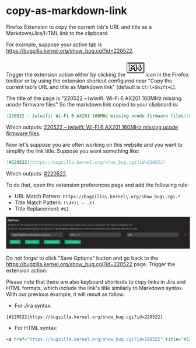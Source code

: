 # copy-as-markdown-link

Firefox Extension to copy the current tab's URL and title as a Markdown/Jira/HTML link to the clipboard.

For example, suppose your active tab is <https://bugzilla.kernel.org/show_bug.cgi?id=220522>.

Trigger the extension action either by clicking the ![extension](icons/icon48.png) icon in the Firefox toolbar or by using the extension shortcut configured near "Copy the current tab's URL and title as Markdown link" (default is `Ctrl+Shift+L`).

The title of the page is "220522 – iwlwifi: Wi-Fi 6 AX201 160MHz missing ucode firmware files"
So the markdown link copied to your clipboard is:

```markdown
[220522 – iwlwifi: Wi-Fi 6 AX201 160MHz missing ucode firmware files](https://bugzilla.kernel.org/show_bug.cgi?id=220522)
```

Which outputs: [220522 – iwlwifi: Wi-Fi 6 AX201 160MHz missing ucode firmware files](https://bugzilla.kernel.org/show_bug.cgi?id=220522).

Now let's suppose you are often working on this website and you want to simplify the link title. Suppose you want something like:

```markdown
[#220522](https://bugzilla.kernel.org/show_bug.cgi?id=220522)
```

Which outputs: [#220522](https://bugzilla.kernel.org/show_bug.cgi?id=220522).

To do that, open the extension preferences page and add the following rule:

- URL Match Pattern: `https://bugzilla\.kernel\.org/show_bug\.cgi.*`
- Title Match Pattern: `(\d+)( – .+)`
- Title Replacement: `#$1`

![Options page](options.png)

Do not forget to click "Save Options" button and go back to the <https://bugzilla.kernel.org/show_bug.cgi?id=220522> page.
Trigger the extension action.

Please note that there are also keyboard shortcuts to copy links in Jira and HTML formats, which include the link's title similarly to Markdown syntax. With our previous example, it will result as follow:

- For Jira syntax:

```none
[#220522|https://bugzilla.kernel.org/show_bug.cgi?id=220522]
```

- For HTML syntax:

```html
<a href="https://bugzilla.kernel.org/show_bug.cgi?id=220522" title="#220522" target="_new">#220522</a>
```
